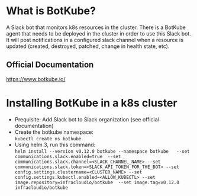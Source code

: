 # What is BotKube?
A Slack bot that monitors k8s resources in the cluster. There is a BotKube agent that needs to be deployed in the cluster in order to use this Slack bot. It will post notifications in a configured slack channel when a resource is updated (created, destroyed, patched, change in health state, etc).

## Official Documentation
https://www.botkube.io/

# Installing BotKube in a k8s cluster
- Prequisite: Add Slack bot to Slack organization (see official documentation)
- Create the botkube namespace:  
`kubectl create ns botkube`
- Using helm 3, run this command:  
`helm install --version v0.12.0 botkube --namespace botkube  
  --set communications.slack.enabled=true 
  --set communications.slack.channel=<SLACK_CHANNEL_NAME>
  --set communications.slack.token=<SLACK_API_TOKEN_FOR_THE_BOT>
  --set config.settings.clustername=<CLUSTER_NAME>
  --set config.settings.kubectl.enabled=<ALLOW_KUBECTL>
  --set image.repository=infracloudio/botkube 
  --set image.tag=v0.12.0 
  infracloudio/botkube`



